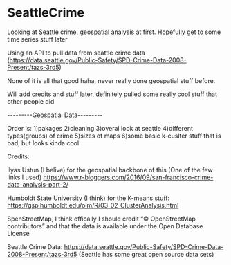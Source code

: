 # SeattleCrime
Looking at Seattle crime, geospatial analysis at first. Hopefully get to some time series stuff later

Using an API to pull data from seattle crime data (https://data.seattle.gov/Public-Safety/SPD-Crime-Data-2008-Present/tazs-3rd5)

None of it is all that good haha, never really done geospatial stuff before. 

Will add credits and stuff later, definitely pulled some really cool stuff that other people did

---------Geospatial Data---------

Order is:
  1)pakages 
  2)cleaning 
  3)overal look at seattle 
  4)different types(groups) of crime 
  5)sizes of maps
  6)some basic k-cuslter stuff that is bad, but looks kinda cool


Credits:

Ilyas Ustun (I belive) for the geospatial backbone of this (One of the few links I used)
https://www.r-bloggers.com/2016/09/san-francisco-crime-data-analysis-part-2/

Humboldt State University (I think) for the K-means stuff: https://gsp.humboldt.edu/olm/R/03_02_ClusterAnalysis.html

SpenStreetMap, I think offically I should credit “© OpenStreetMap contributors” and that the data is available under the Open Database License

Seattle Crime Data: https://data.seattle.gov/Public-Safety/SPD-Crime-Data-2008-Present/tazs-3rd5 
(Seattle has some great open source data sets) 

